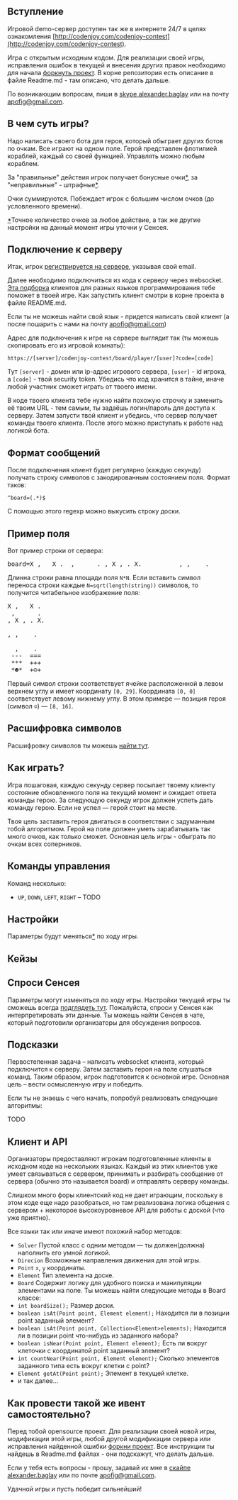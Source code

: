 <meta charset="UTF-8">

## Вступление

Игровой demo-сервер доступен так же в интернете 24/7 в целях
ознакомления [http://codenjoy.com/codenjoy-contest](http://codenjoy.com/codenjoy-contest).

Игра с открытым исходным кодом. Для реализации своей игры, исправления
ошибок в текущей и внесения других правок необходимо для начала
[форкнуть проект](https://github.com/codenjoyme/codenjoy.git).
В корне репозитория есть описание в файле Readme.md - там описано, что делать дальше.

По возникающим вопросам, пиши в [skype alexander.baglay](skype:alexander.baglay)
или на почту [apofig@gmail.com](mailto:apofig@gmail.com).

## В чем суть игры?

Надо написать своего бота для героя, который обыграет других ботов
по очкам. Все играют на одном поле. Герой представлен флотилией кораблей, 
каждый со своей функцией. Управлять можно любым кораблем.

За "правильные" действия игрок получает бонусные очки[*](#ask), 
за "неправильные" - штрафные[*](#ask). 

Очки суммируются. Побеждает игрок с большим числом очков (до условленного
времени).

[*](#ask)Точное количество очков за любое действие, а так же другие
настройки на данный момент игры уточни у Сенсея.

## Подключение к серверу

Итак, игрок [регистрируется на сервере](../../../register?gameName=selfdefense),
указывая свой email.

Далее необходимо подключиться из кода к серверу через websocket.
[Эта подборка](https://github.com/codenjoyme/codenjoy-clients.git)
клиентов для разных языков программирования тебе поможет в твоей игре.
Как запустить клиент смотри в корне проекта в файле README.md.

Если ты не можешь найти свой язык - придется написать свой клиент
(а после пошарить с нами на почту [apofig@gmail.com](mailto:apofig@gmail.com))

Адрес для подключения к игре на сервере выглядит так (ты можешь скопировать его
из игровой комнаты):

`https://[server]/codenjoy-contest/board/player/[user]?code=[code]`

Тут `[server]` - домен или ip-адрес игрового сервера, `[user]` - id игрока, a `[code]` -
твой security token. Убедись что код хранится в тайне, иначе любой участник
сможет играть от твоего имени.

В коде твоего клиента тебе нужно найти похожую строчку и заменить её твоим URL -
тем самым, ты задаёшь логин/пароль для доступа к серверу.
Затем запусти твой клиент и убедись, что сервер получает команды твоего клиента.
После этого можно приступать к работе над логикой бота.

## Формат сообщений

После подключения клиент будет регулярно (каждую секунду) получать строку
символов с закодированным состоянием поля. Формат таков:

`^board=(.*)$`

C помощью этого regexp можно выкусить строку доски.

## Пример поля

Вот пример строки от сервера:

<pre>board=X ,   X .  ,      . , X , . X.          , ,    .              ,    .   ---  ===  ***  +++  *☻*  +☺+ </pre>

Длинна строки равна площади поля `N*N`. Если вставить символ 
переноса строки каждые `N=sqrt(length(string))` символов, то 
получится читабельное изображение поля:

<pre>X ,   X . 
 ,      . 
, X , . X.
          
, ,    .  
          
  ,    .  
 ---  === 
 ***  +++ 
 *☻*  +☺+ </pre>

Первый символ строки соответствует ячейке расположенной в 
левом верхнем углу и имеет координату `[0, 29]`.
Координата `[0, 0]` соответствует левому нижнему углу. 
В этом примере — позиция героя (символ `☺`) — `[8, 16]`.

## Расшифровка символов

Расшифровку символов ты можешь [найти тут](elements.md).

## Как играть?

Игра пошаговая, каждую секунду сервер посылает твоему клиенту
состояние обновленного поля на текущий момент и ожидает ответа
команды герою. За следующую секунду игрок должен успеть дать
команду герою. Если не успел — герой стоит на месте.

Твоя цель заставить героя двигаться в соответствии с задуманным тобой алгоритмом.
Герой на поле должен уметь зарабатывать так много очков, как только сможет.
Основная цель игры - обыграть по очкам всех соперников.

## Команды управления

Команд несколько:

* `UP`, `DOWN`, `LEFT`, `RIGHT` – TODO

## Настройки

Параметры будут меняться[*](#ask) по ходу игры.

## Кейзы

## <a id="ask"></a> Спроси Сенсея

Параметры могут изменяться по ходу игры. Настройки текущей игры
ты сможешь всегда [подглядеть тут](/codenjoy-contest/rest/settings/player).
Пожалуйста, спроси у Сенсея как интерпретировать эти данные. Ты можешь найти Сенсея
в чате, который подготовили организаторы для обсуждения вопросов.

## Подсказки

Первостепенная задача – написать websocket клиента, который подключится
к серверу. Затем заставить героя на поле слушаться команд.
Таким образом, игрок подготовится к основной игре.
Основная цель – вести осмысленную игру и победить.

Если ты не знаешь с чего начать, попробуй реализовать следующие алгоритмы:

TODO

## Клиент и API

Организаторы предоставляют игрокам подготовленные клиенты в исходном
коде на нескольких языках. Каждый из этих клиентов уже умеет связываться
с сервером, принимать и разбирать сообщение от сервера (обычно это называется board)
и отправлять серверу команды.

Слишком много форы клиентский код не дает играющим, поскольку в этом коде
еще надо разобраться, но там реализована логика общения с сервером +
некоторое высокоуровневое API для работы с доской (что уже приятно).

Все языки так или иначе имеют похожий набор методов:

* `Solver`
  Пустой класс с одним методом — ты должен(должна) наполнить его умной логикой.
* `Direcion`
  Возможные направления движения для этой игры.
* `Point`
  `x`, `y` координаты.
* `Element`
  Тип элемента на доске.
* `Board`
  Содержит логику для удобного поиска и манипуляции элементами на поле.
  Ты можешь найти следующие методы в Board классе:
* `int boardSize();`
  Размер доски.
* `boolean isAt(Point point, Element element);`
  Находится ли в позиции point заданный элемент?
* `boolean isAt(Point point, Collection<Element>elements);`
  Находится ли в позиции point что-нибудь из заданного набора?
* `boolean isNear(Point point, Element element);`
  Есть ли вокруг клеточки с координатой point заданный элемент?
* `int countNear(Point point, Element element);`
  Сколько элементов заданного типа есть вокруг клетки с point?
* `Element getAt(Point point);`
  Элемент в текущей клетке.
* и так далее...

## Как провести такой же ивент самостоятельно?

Перед тобой opensource проект. Для реализации своей новой игры, модификации этой игры,
любой другой модификации сервера или исправления найденной ошибки
[форкни проект](https://github.com/codenjoyme/codenjoy.git).
Все инструкции ты найдешь в Readme.md файлах - они подскажут, что делать дальше.

Если у тебя есть вопросы - прошу, задавай их мне
в [скайпе alexander.baglay](skype:alexander.baglay)
или по почте [apofig@gmail.com](mailto:apofig@gmail.com).

Удачной игры и пусть победит сильнейший! 